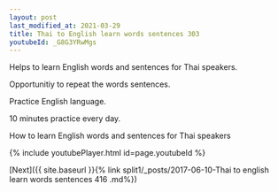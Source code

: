 ```yaml
---
layout: post
last_modified_at: 2021-03-29
title: Thai to English learn words sentences 303 
youtubeId: _G8G3YRwMgs
---
```

 
 
Helps to learn English words and sentences for Thai speakers.

Opportunitiy to repeat the words sentences. 

Practice English language. 
 
10 minutes practice every day. 
 
How to learn English words and sentences for Thai speakers 
 
{% include youtubePlayer.html id=page.youtubeId %}
 
 
[Next]({{ site.baseurl }}{% link  split1/_posts/2017-06-10-Thai to english learn words sentences 416 .md%})
 
